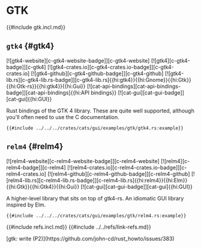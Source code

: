 # GTK

{{#include gtk.incl.md}}

## `gtk4` {#gtk4}

[![gtk4-website][c-gtk4-website-badge]][c-gtk4-website] [![gtk4][c-gtk4-badge]][c-gtk4] [![gtk4-crates.io][c-gtk4-crates.io-badge]][c-gtk4-crates.io] [![gtk4-github][c-gtk4-github-badge]][c-gtk4-github] [![gtk4-lib.rs][c-gtk4-lib.rs-badge]][c-gtk4-lib.rs]{{hi:gtk4}}{{hi:Gnome}}{{hi:Gtk}}{{hi:Gtk-rs}}{{hi:gtk4}}{{hi:Gui}} [![cat-api-bindings][cat-api-bindings-badge]][cat-api-bindings]{{hi:API bindings}} [![cat-gui][cat-gui-badge]][cat-gui]{{hi:GUI}}

Rust bindings of the GTK 4 library. These are quite well supported, although you'll often need to use the C documentation.

```rust,editable
{{#include ../../../crates/cats/gui/examples/gtk/gtk4.rs:example}}
```

## `relm4` {#relm4}

[![relm4-website][c-relm4-website-badge]][c-relm4-website] [![relm4][c-relm4-badge]][c-relm4] [![relm4-crates.io][c-relm4-crates.io-badge]][c-relm4-crates.io] [![relm4-github][c-relm4-github-badge]][c-relm4-github] [![relm4-lib.rs][c-relm4-lib.rs-badge]][c-relm4-lib.rs]{{hi:relm4}}{{hi:Elm}}{{hi:Gtk}}{{hi:Gtk4}}{{hi:Gui}} [![cat-gui][cat-gui-badge]][cat-gui]{{hi:GUI}}

A higher-level library that sits on top of gtk4-rs. An idiomatic GUI library inspired by Elm.

```rust,editable
{{#include ../../../crates/cats/gui/examples/gtk/relm4.rs:example}}
```

{{#include refs.incl.md}}
{{#include ../../refs/link-refs.md}}

<div class="hidden">
[gtk: write (P2)](https://github.com/john-cd/rust_howto/issues/383)

</div>
